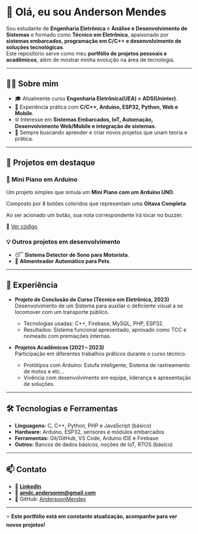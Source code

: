 # 👋 Olá, eu sou Anderson Mendes

Sou estudante de **Engenharia Eletrônica** e **Análise e Desenvolvimento de Sistemas** e formado como **Técnico em Eletrônica**, apaixonado por **sistemas embarcados, programação em C/C++ e desenvolvimento de soluções tecnológicas**.  
Este repositório serve como meu **portfólio de projetos pessoais e acadêmicos**, além de mostrar minha evolução na área de tecnologia.

---

## 🧑‍💻 Sobre mim
- 🎓 Atualmente curso **Engenharia Eletrônica(UEA)** e **ADS(Uninter)**.  
- 🔧 Experiência prática com **C/C++, Arduino, ESP32, Python, Web e Mobile**.  
- 🌐 Interesse em **Sistemas Embarcados, IoT, Automação, Desenvolvimento Web/Mobile e integração de sistemas**.  
- 🚀 Sempre buscando aprender e criar novos projetos que unam teoria e prática.  

---

## 📂 Projetos em destaque

### 🎵 Mini Piano em Arduino
Um projeto simples que simula um **Mini Piano com um Arduino UNO**. 

Composto por 8 botões coloridos que representam uma **Oitava Completa**. 

Ao ser acionado um botão, sua nota correspondente irá tocar no buzzer.

📌 [Ver código](./project-02-mini-piano/)  

### 💡 Outros projetos em desenvolvimento
- 😴 **Sistema Detector de Sono para Motorista**.  
- 🐾 **Alimenteador Automático para Pets**.  

---

## 📜 Experiência

- **Projeto de Conclusão de Curso (Técnico em Eletrônica, 2023)**  
  Desenvolvimento de um Sistema para auxiliar o deficiente visual a se locomover com um transporte público.  
  - Tecnologias usadas: C++, Firebase, MySQL, PHP, ESP32.  
  - Resultados: Sistema funcional apresentado, aprovado como TCC e nomeado com premiações internas.  

- **Projetos Acadêmicos (2021 – 2023)**  
  Participação em diferentes trabalhos práticos durante o curso técnico.  
  - Protótipos com Arduino: Estufa inteligente, Sistema de rastreamento de motos e etc...  
  - Vivência com desenvolvimento em equipe, liderança e apresentação de soluções.  

---

## 🛠️ Tecnologias e Ferramentas
- **Linguagens:** C, C++, Python, PHP e JavaScript (básico)  
- **Hardware:** Arduino, ESP32, sensores e módulos embarcados  
- **Ferramentas:** Git/GitHub, VS Code, Arduino IDE e Firebase   
- **Outros:** Bancos de dados básicos, noções de IoT, RTOS (básico)  

---

## 📫 Contato
- 💼 **[LinkedIn](https://www.linkedin.com/in/anderson-mendes-8970932a0)**  
- 📧 **amdc.andersonm@gmail.com**  
- 📌 GitHub: [AndersoonMendes](https://github.com/AndersoonMendes)  

---

⭐ **Este portfólio está em constante atualização, acompanhe para ver novos projetos!**
